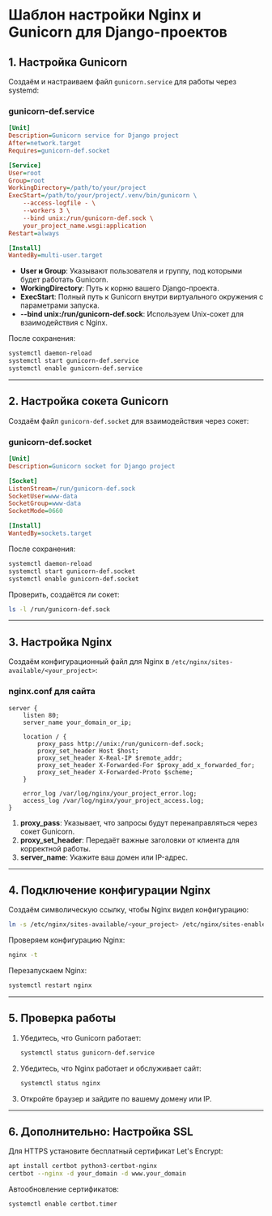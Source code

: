 # Шаблон настройки Nginx и Gunicorn для Django-проектов

## 1. Настройка Gunicorn

Создаём и настраиваем файл `gunicorn.service` для работы через systemd:

### **gunicorn-def.service**

```ini
[Unit]
Description=Gunicorn service for Django project
After=network.target
Requires=gunicorn-def.socket

[Service]
User=root
Group=root
WorkingDirectory=/path/to/your/project
ExecStart=/path/to/your/project/.venv/bin/gunicorn \
    --access-logfile - \
    --workers 3 \
    --bind unix:/run/gunicorn-def.sock \
    your_project_name.wsgi:application
Restart=always

[Install]
WantedBy=multi-user.target
```

- **User и Group**: Указывают пользователя и группу, под которыми будет работать Gunicorn.
- **WorkingDirectory**: Путь к корню вашего Django-проекта.
- **ExecStart**: Полный путь к Gunicorn внутри виртуального окружения с параметрами запуска.
- **--bind unix:/run/gunicorn-def.sock**: Используем Unix-сокет для взаимодействия с Nginx.

После сохранения:

```bash
systemctl daemon-reload
systemctl start gunicorn-def.service
systemctl enable gunicorn-def.service
```

---

## 2. Настройка сокета Gunicorn

Создаём файл `gunicorn-def.socket` для взаимодействия через сокет:

### **gunicorn-def.socket**

```ini
[Unit]
Description=Gunicorn socket for Django project

[Socket]
ListenStream=/run/gunicorn-def.sock
SocketUser=www-data
SocketGroup=www-data
SocketMode=0660

[Install]
WantedBy=sockets.target
```

После сохранения:

```bash
systemctl daemon-reload
systemctl start gunicorn-def.socket
systemctl enable gunicorn-def.socket
```

Проверить, создаётся ли сокет:

```bash
ls -l /run/gunicorn-def.sock
```

---

## 3. Настройка Nginx

Создаём конфигурационный файл для Nginx в `/etc/nginx/sites-available/<your_project>`:

### **nginx.conf для сайта**

```nginx
server {
    listen 80;
    server_name your_domain_or_ip;

    location / {
        proxy_pass http://unix:/run/gunicorn-def.sock;
        proxy_set_header Host $host;
        proxy_set_header X-Real-IP $remote_addr;
        proxy_set_header X-Forwarded-For $proxy_add_x_forwarded_for;
        proxy_set_header X-Forwarded-Proto $scheme;
    }

    error_log /var/log/nginx/your_project_error.log;
    access_log /var/log/nginx/your_project_access.log;
}
```

1. **proxy_pass**: Указывает, что запросы будут перенаправляться через сокет Gunicorn.
2. **proxy_set_header**: Передаёт важные заголовки от клиента для корректной работы.
3. **server_name**: Укажите ваш домен или IP-адрес.

---

## 4. Подключение конфигурации Nginx

Создаём символическую ссылку, чтобы Nginx видел конфигурацию:

```bash
ln -s /etc/nginx/sites-available/<your_project> /etc/nginx/sites-enabled/
```

Проверяем конфигурацию Nginx:

```bash
nginx -t
```

Перезапускаем Nginx:

```bash
systemctl restart nginx
```

---

## 5. Проверка работы

1. Убедитесь, что Gunicorn работает:
   ```bash
   systemctl status gunicorn-def.service
   ```

2. Убедитесь, что Nginx работает и обслуживает сайт:
   ```bash
   systemctl status nginx
   ```

3. Откройте браузер и зайдите по вашему домену или IP.

---

## 6. Дополнительно: Настройка SSL

Для HTTPS установите бесплатный сертификат Let's Encrypt:

```bash
apt install certbot python3-certbot-nginx
certbot --nginx -d your_domain -d www.your_domain
```

Автообновление сертификатов:

```bash
systemctl enable certbot.timer
```

